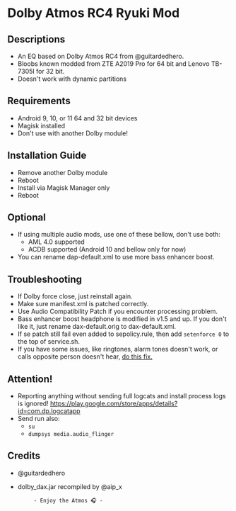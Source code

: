 # Dolby Atmos RC4 Ryuki Mod

## Descriptions
- An EQ based on Dolby Atmos RC4 from @guitardedhero.
- Bloobs known modded from ZTE A2019 Pro for 64 bit and Lenovo TB-7305I for 32 bit.
- Doesn't work with dynamic partitions

## Requirements
- Android 9, 10, or 11 64 and 32 bit devices
- Magisk installed
- Don't use with another Dolby module!

## Installation Guide
- Remove another Dolby module
- Reboot
- Install via Magisk Manager only
- Reboot

## Optional
- If using multiple audio mods, use one of these bellow, don't use both:
  - AML 4.0 supported
  - ACDB supported (Android 10 and bellow only for now)
- You can rename dap-default.xml to use more bass enhancer boost.

## Troubleshooting
- If Dolby force close, just reinstall again.
- Make sure manifest.xml is patched correctly.
- Use Audio Compatibility Patch if you encounter processing problem.
- Bass enhancer boost headphone is modified in v1.5 and up. If you don't like it, just rename dax-default.orig to dax-default.xml.
- If se patch still fail even added to sepolicy.rule, then add `setenforce 0` to the top of service.sh.
- If you have some issues, like ringtones, alarm tones doesn't work, or calls opposite person doesn't hear, [do this fix.](https://t.me/audioryukimods/543)


## Attention!
- Reporting anything without sending full logcats and install process logs is ignored!
https://play.google.com/store/apps/details?id=com.dp.logcatapp
- Send run also:
  - `su`
  - `dumpsys media.audio_flinger`

## Credits
- @guitardedhero
- dolby_dax.jar recompiled by @aip_x

           - Enjoy the Atmos 🎧 -
